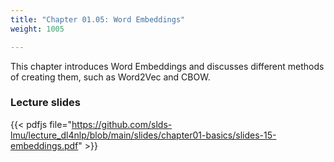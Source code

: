 ```yaml
---
title: "Chapter 01.05: Word Embeddings"
weight: 1005

---
```

This chapter introduces Word Embeddings and discusses different methods of creating them, such as Word2Vec and CBOW.   

<!--more-->

### Lecture slides

{{< pdfjs file="https://github.com/slds-lmu/lecture_dl4nlp/blob/main/slides/chapter01-basics/slides-15-embeddings.pdf" >}}

